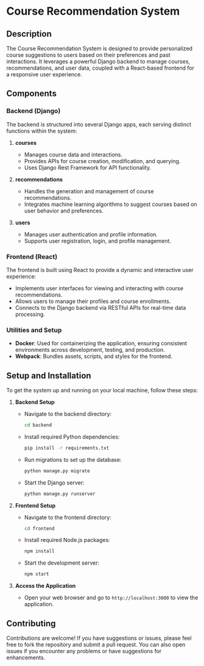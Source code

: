 # Course Recommendation System

## Description

The Course Recommendation System is designed to provide personalized course suggestions to users based on their preferences and past interactions. It leverages a powerful Django backend to manage courses, recommendations, and user data, coupled with a React-based frontend for a responsive user experience.

## Components

### Backend (Django)

The backend is structured into several Django apps, each serving distinct functions within the system:

1. **courses**

    - Manages course data and interactions.
    - Provides APIs for course creation, modification, and querying.
    - Uses Django Rest Framework for API functionality.

2. **recommendations**

    - Handles the generation and management of course recommendations.
    - Integrates machine learning algorithms to suggest courses based on user behavior and preferences.

3. **users**
    - Manages user authentication and profile information.
    - Supports user registration, login, and profile management.

### Frontend (React)

The frontend is built using React to provide a dynamic and interactive user experience:

-   Implements user interfaces for viewing and interacting with course recommendations.
-   Allows users to manage their profiles and course enrollments.
-   Connects to the Django backend via RESTful APIs for real-time data processing.

### Utilities and Setup

-   **Docker**: Used for containerizing the application, ensuring consistent environments across development, testing, and production.
-   **Webpack**: Bundles assets, scripts, and styles for the frontend.

## Setup and Installation

To get the system up and running on your local machine, follow these steps:

1. **Backend Setup**

    - Navigate to the backend directory:
        ```bash
        cd backend
        ```
    - Install required Python dependencies:
        ```bash
        pip install -r requirements.txt
        ```
    - Run migrations to set up the database:
        ```bash
        python manage.py migrate
        ```
    - Start the Django server:
        ```bash
        python manage.py runserver
        ```

2. **Frontend Setup**

    - Navigate to the frontend directory:
        ```bash
        cd frontend
        ```
    - Install required Node.js packages:
        ```bash
        npm install
        ```
    - Start the development server:
        ```bash
        npm start
        ```

3. **Access the Application**
    - Open your web browser and go to `http://localhost:3000` to view the application.

## Contributing

Contributions are welcome! If you have suggestions or issues, please feel free to fork the repository and submit a pull request. You can also open issues if you encounter any problems or have suggestions for enhancements.
